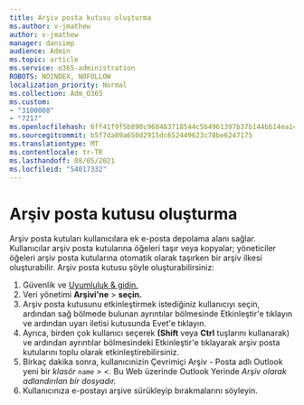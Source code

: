 ```yaml
---
title: Arşiv posta kutusu oluşturma
ms.author: v-jmathew
author: v-jmathew
manager: dansimp
audience: Admin
ms.topic: article
ms.service: o365-administration
ROBOTS: NOINDEX, NOFOLLOW
localization_priority: Normal
ms.collection: Adm_O365
ms.custom:
- "3100008"
- "7217"
ms.openlocfilehash: 6ff41f9f5b890c968483718544c5b4961397b37b144bb14ea1451d7aac24ebb7
ms.sourcegitcommit: b5f7da89a650d2915dc652449623c78be6247175
ms.translationtype: MT
ms.contentlocale: tr-TR
ms.lasthandoff: 08/05/2021
ms.locfileid: "54017332"
---
```

# <a name="create-an-archive-mailbox"></a>Arşiv posta kutusu oluşturma

Arşiv posta kutuları kullanıcılara ek e-posta depolama alanı sağlar. Kullanıcılar arşiv posta kutularına öğeleri taşır veya kopyalar; yöneticiler öğeleri arşiv posta kutularına otomatik olarak taşırken bir arşiv ilkesi oluşturabilir. Arşiv posta kutusu şöyle oluşturabilirsiniz:

1. Güvenlik ve [Uyumluluk & gidin.]( https://go.microsoft.com/fwlink/p/?linkid=2077143)
2. Veri yönetimi **Arşivi'ne**  >  **seçin.**
3. Arşiv posta kutusunu etkinleştirmek istediğiniz kullanıcıyı seçin, ardından sağ bölmede bulunan  ayrıntılar bölmesinde Etkinleştir'e tıklayın ve ardından uyarı iletisi kutusunda Evet'e tıklayın. 
4. Ayrıca, birden çok kullanıcı seçerek **(Shift** veya **Ctrl** tuşlarını kullanarak) ve  ardından ayrıntılar bölmesindeki Etkinleştir'e tıklayarak arşiv posta kutularını toplu olarak etkinleştirebilirsiniz.
5. Birkaç dakika sonra, kullanıcınizin Çevrimiçi Arşiv - Posta adlı Outlook yeni bir *klasör `name` > <.* Bu Web üzerinde Outlook Yerinde *Arşiv olarak adlandırılan bir dosyadır.*
6. Kullanıcınıza e-postayı arşive sürükleyip bırakmalarını söyleyin.
